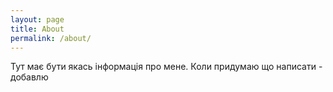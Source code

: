 ```yaml
---
layout: page
title: About
permalink: /about/
---
```


Тут має бути якась інформація про мене. Коли придумаю що написати - добавлю

